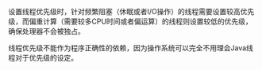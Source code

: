 设置线程优先级时，针对频繁阻塞（休眠或者I/O操作）的线程需要设置较高优先级，而偏重计算（需要较多CPU时间或者偏运算）的线程则设置较低的优先级，确保处理器不会被独占。

线程优先级不能作为程序正确性的依赖，因为操作系统可以完全不用理会Java线程对于优先级的设定。


